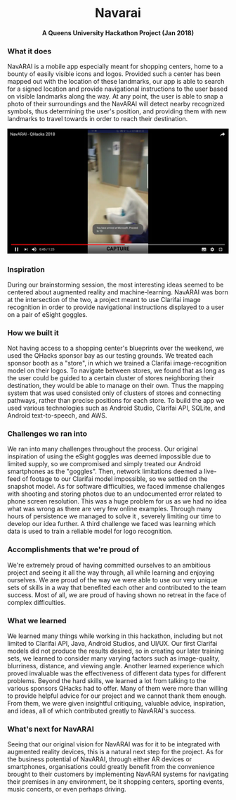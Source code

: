 <h1 align="center">Navarai</h1>
<h4 align="center">A Queens University Hackathon Project (Jan 2018)</h4>

### What it does

NavARAI is a mobile app especially meant for shopping centers, home to a bounty of easily visible icons and logos. Provided such a center has been mapped out with the location of these landmarks, our app is able to search for a signed location and provide navigational instructions to the user based on visible landmarks along the way. At any point, the user is able to snap a photo of their surroundings and the NavARAI will detect nearby recognized symbols, thus determining the user's position, and providing them with new landmarks to travel towards in order to reach their destination.

[![Video of our project](https://github.com/vishvajit79/var-mapper/blob/master/images/video_snippet.jpg)](https://www.youtube.com/watch?v=pEvHpAau5aU&t=5s)



### Inspiration

During our brainstorming session, the most interesting ideas seemed to be centered about augmented reality and machine-learning. NavARAI was born at the intersection of the two, a project meant to use Clarifai image recognition in order to provide navigational instructions displayed to a user on a pair of eSight goggles.



### How we built it

Not having access to a shopping center's blueprints over the weekend, we used the QHacks sponsor bay as our testing grounds. We treated each sponsor booth as a "store", in which we trained a Clarifai image-recognition model on their logos. To navigate between stores, we found that as long as the user could be guided to a certain cluster of stores neighboring their destination, they would be able to manage on their own. Thus the mapping system that was used consisted only of clusters of stores and connecting pathways, rather than precise positions for each store. To build the app we used various technologies such as Android Studio, Clarifai API, SQLite, and Android text-to-speech, and AWS.



### Challenges we ran into

We ran into many challenges throughout the process. Our original inspiration of using the eSight goggles was deemed impossible due to limited supply, so we compromised and simply treated our Android smartphones as the "goggles". Then, network limitations deemed a live-feed of footage to our Clarifai model impossible, so we settled on the snapshot model. As for software difficulties, we faced immense challenges with shooting and storing photos due to an undocumented error related to phone screen resolution. This was a huge problem for us as we had no idea what was wrong as there are very few online examples. Through many hours of persistence we managed to solve it , severely limiting our time to develop our idea further. A third challenge we faced was learning which data is used to train a reliable model for logo recognition.



### Accomplishments that we're proud of

We're extremely proud of having committed ourselves to an ambitious project and seeing it all the way through, all while learning and enjoying ourselves. We are proud of the way we were able to use our very unique sets of skills in a way that benefited each other and contributed to the team success. Most of all, we are proud of having shown no retreat in the face of complex difficulties.



### What we learned

We learned many things while working in this hackathon, including but not limited to Clarifai API, Java, Android Studios, and UI/UX. Our first Clarifai models did not produce the results desired, so in creating our later training sets, we learned to consider many varying factors such as image-quality, blurriness, distance, and viewing angle. Another learned experience which proved invaluable was the effectiveness of different data types for different problems. Beyond the hard skills, we learned a lot from talking to the various sponsors QHacks had to offer. Many of them were more than willing to provide helpful advice for our project and we cannot thank them enough. From them, we were given insightful critiquing, valuable advice, inspiration, and ideas, all of which contributed greatly to NavARAI's success.



### What's next for NavARAI

Seeing that our original vision for NavARAI was for it to be integrated with augmented reality devices, this is a natural next step for the project. As for the business potential of NavARAI, through either AR devices or smartphones, organisations could greatly benefit from the convenience brought to their customers by implementing NavARAI systems for navigating their premises in any environment, be it shopping centers, sporting events, music concerts, or even perhaps driving.
